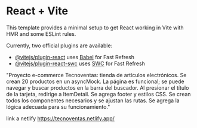 # React + Vite

This template provides a minimal setup to get React working in Vite with HMR and some ESLint rules.

Currently, two official plugins are available:

- [@vitejs/plugin-react](https://github.com/vitejs/vite-plugin-react/blob/main/packages/plugin-react/README.md) uses [Babel](https://babeljs.io/) for Fast Refresh
- [@vitejs/plugin-react-swc](https://github.com/vitejs/vite-plugin-react-swc) uses [SWC](https://swc.rs/) for Fast Refresh


"Proyecto e-commerce Tecnoventas: tienda de artículos electrónicos. Se crean 20 productos en un asyncMock. La página es funcional; se puede navegar y buscar productos en la barra del buscador. Al presionar el título de la tarjeta, redirige a ItemDetail. Se agrega footer y estilos CSS. Se crean todos los componentes necesarios y se ajustan las rutas. Se agrega la lógica adecuada para su funcionamiento."

link a netlify 
https://tecnoventas.netlify.app/
